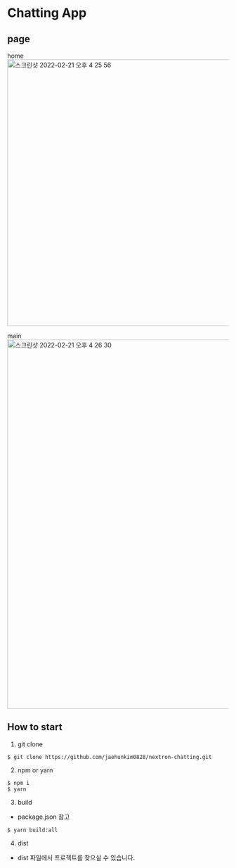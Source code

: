 # Chatting App

## page

home
<img width="606" alt="스크린샷 2022-02-21 오후 4 25 56" src="https://user-images.githubusercontent.com/98702217/154908100-41b10d47-f023-4b47-ab79-d1d79a6ab483.png">


main
<img width="840" alt="스크린샷 2022-02-21 오후 4 26 30" src="https://user-images.githubusercontent.com/98702217/154908108-50bc6ecd-fd80-4a50-b549-def4b747fb38.png">


## How to start

1. git clone
```
$ git clone https://github.com/jaehunkim0828/nextron-chatting.git
```
2. npm or yarn
```
$ npm i
$ yarn
```

3. build
  - package.json 참고
```
$ yarn build:all
```
4. dist
  - dist 파일에서 프로젝트를 찾으실 수 있습니다.
